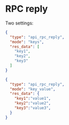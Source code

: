 # RPC reply

Two settings:
```json
{
  "type": "api_rpc_reply",
  "mode": "keys",
  "res_data": [
    "key1",
    "key2",
    "key3"
  ]
}
```

```json
{
  "type": "api_rpc_reply",
  "mode": "key_value",
  "res_data": {
    "key1":"value1",
    "key2":"value2",
    "key3":"value3",
  }
}
```
